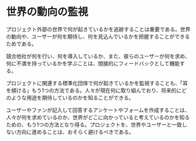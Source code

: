 # 世界の動向の監視

プロジェクト外部の世界で何が起きているかを追跡することは重要である。世界の動向や、ユーザーが何を期待し、何を見込んでいるかを把握することができるためである。

競合他社が何を行い、何を導入しているか、また、彼らのユーザーが何を求め、何に不満を持っているかを学ぶことは、間接的にフィードバックとして機能する。

プロジェクトに関連する標準化団体で何が起きているかを監視することも、「耳を傾ける」もう1つの方法である。人々が現在何に取り組んでおり、将来的にどのような用途を期待しているのかを知ることができる。

ユーザーやファンが記入して回答するアンケートやフォームを作成することは、人々が何を求めているのか、世界がどこに向かっていると考えているのかを知るための、もう1つの方法となり得る。プロジェクトを、世界やユーザーと一致しない方向に進めることは、おそらく避けるべきである。

